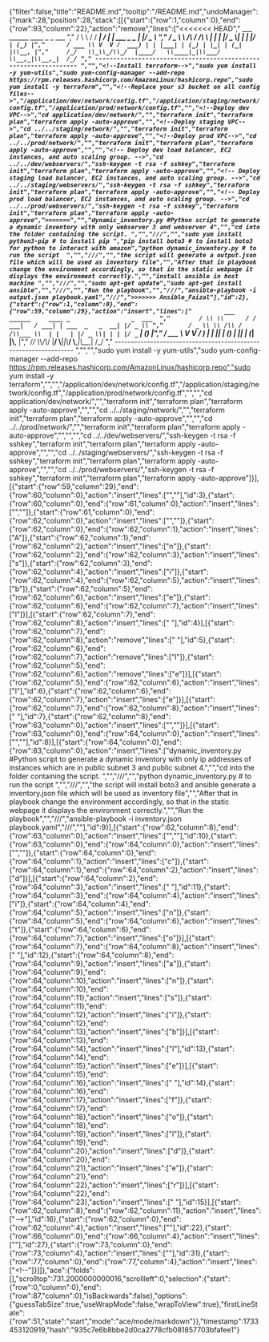{"filter":false,"title":"README.md","tooltip":"/README.md","undoManager":{"mark":28,"position":28,"stack":[[{"start":{"row":1,"column":0},"end":{"row":93,"column":22},"action":"remove","lines":["<<<<<<< HEAD","         ___        ______     ____ _                 _  ___  ","        / \\ \\      / / ___|   / ___| | ___  _   _  __| |/ _ \\ ","       / _ \\ \\ /\\ / /\\___ \\  | |   | |/ _ \\| | | |/ _` | (_) |","      / ___ \\ V  V /  ___) | | |___| | (_) | |_| | (_| |\\__, |","     /_/   \\_\\_/\\_/  |____/   \\____|_|\\___/ \\__,_|\\__,_|  /_/ "," ----------------------------------------------------------------- ","","<!--Install terraform-->","sudo yum install -y yum-utils","sudo yum-config-manager --add-repo https://rpm.releases.hashicorp.com/AmazonLinux/hashicorp.repo","sudo yum install -y terraform","","<!--Replace your s3 bucket on all config files-->","/application/dev/network/config.tf","/application/staging/network/config.tf","/application/prod/network/config.tf","","<!--Deploy dev VPC-->","cd application/dev/network/","","terraform init","terraform plan","terraform apply -auto-approve","","<!--Deploy staging VPC-->","cd ../../staging/network/","","terraform init","terraform plan","terraform apply -auto-approve","","<!--Deploy prod VPC-->","cd ../../prod/network/","","terraform init","terraform plan","terraform apply -auto-approve","","","<!-- Deploy dev load balancer, EC2 instances, and auto scaling group. -->","cd ../../dev/webservers/","ssh-keygen -t rsa -f sshkey","terraform init","terraform plan","terraform apply -auto-approve","","<!-- Deploy staging load balancer, EC2 instances, and auto scaling group. -->","cd ../../staging/webservers/","ssh-keygen -t rsa -f sshkey","terraform init","terraform plan","terraform apply -auto-approve","","<!-- Deploy prod load balancer, EC2 instances, and auto scaling group. -->","cd ../../prod/webservers/","ssh-keygen -t rsa -f sshkey","terraform init","terraform plan","terraform apply -auto-approve","=======","","dynamic_inventory.py #Python script to generate a dynamic inventory with only webserver 3 and webserver 4","","cd into the folder containing the script. ","","///","","sudo yum install python3-pip # to install pip ","pip install boto3 # to install boto3 for python to interact with amazon","python dynamic_inventory.py # to run the script  ","","///","","the script will generate a output.json file which will be used as inventory file","","After that in playbook change the environment accordingly, so that in the static webpage it displays the environment correctly.","","install ansible in host machine ","","///","","sudo apt-get update","sudo apt-get install ansible","","///","","Run the playbook","","///","ansible-playbook -i output.json playbook.yaml","///",">>>>>>> Ansible_Faizal"],"id":2},{"start":{"row":1,"column":0},"end":{"row":59,"column":29},"action":"insert","lines":["         ___        ______     ____ _                 _  ___  ","        / \\ \\      / / ___|   / ___| | ___  _   _  __| |/ _ \\ ","       / _ \\ \\ /\\ / /\\___ \\  | |   | |/ _ \\| | | |/ _` | (_) |","      / ___ \\ V  V /  ___) | | |___| | (_) | |_| | (_| |\\__, |","     /_/   \\_\\_/\\_/  |____/   \\____|_|\\___/ \\__,_|\\__,_|  /_/ "," ----------------------------------------------------------------- ","","<!--Install terraform-->","sudo yum install -y yum-utils","sudo yum-config-manager --add-repo https://rpm.releases.hashicorp.com/AmazonLinux/hashicorp.repo","sudo yum install -y terraform","","<!--Replace your s3 bucket on all config files-->","/application/dev/network/config.tf","/application/staging/network/config.tf","/application/prod/network/config.tf","","<!--Deploy dev VPC-->","cd application/dev/network/","","terraform init","terraform plan","terraform apply -auto-approve","","<!--Deploy staging VPC-->","cd ../../staging/network/","","terraform init","terraform plan","terraform apply -auto-approve","","<!--Deploy prod VPC-->","cd ../../prod/network/","","terraform init","terraform plan","terraform apply -auto-approve","","","<!-- Deploy dev load balancer, EC2 instances, and auto scaling group. -->","cd ../../dev/webservers/","ssh-keygen -t rsa -f sshkey","terraform init","terraform plan","terraform apply -auto-approve","","<!-- Deploy staging load balancer, EC2 instances, and auto scaling group. -->","cd ../../staging/webservers/","ssh-keygen -t rsa -f sshkey","terraform init","terraform plan","terraform apply -auto-approve","","<!-- Deploy prod load balancer, EC2 instances, and auto scaling group. -->","cd ../../prod/webservers/","ssh-keygen -t rsa -f sshkey","terraform init","terraform plan","terraform apply -auto-approve"]}],[{"start":{"row":59,"column":29},"end":{"row":60,"column":0},"action":"insert","lines":["",""],"id":3},{"start":{"row":60,"column":0},"end":{"row":61,"column":0},"action":"insert","lines":["",""]},{"start":{"row":61,"column":0},"end":{"row":62,"column":0},"action":"insert","lines":["",""]},{"start":{"row":62,"column":0},"end":{"row":62,"column":1},"action":"insert","lines":["A"]},{"start":{"row":62,"column":1},"end":{"row":62,"column":2},"action":"insert","lines":["n"]},{"start":{"row":62,"column":2},"end":{"row":62,"column":3},"action":"insert","lines":["s"]},{"start":{"row":62,"column":3},"end":{"row":62,"column":4},"action":"insert","lines":["i"]},{"start":{"row":62,"column":4},"end":{"row":62,"column":5},"action":"insert","lines":["b"]},{"start":{"row":62,"column":5},"end":{"row":62,"column":6},"action":"insert","lines":["e"]},{"start":{"row":62,"column":6},"end":{"row":62,"column":7},"action":"insert","lines":["l"]}],[{"start":{"row":62,"column":7},"end":{"row":62,"column":8},"action":"insert","lines":[" "],"id":4}],[{"start":{"row":62,"column":7},"end":{"row":62,"column":8},"action":"remove","lines":[" "],"id":5},{"start":{"row":62,"column":6},"end":{"row":62,"column":7},"action":"remove","lines":["l"]},{"start":{"row":62,"column":5},"end":{"row":62,"column":6},"action":"remove","lines":["e"]}],[{"start":{"row":62,"column":5},"end":{"row":62,"column":6},"action":"insert","lines":["l"],"id":6},{"start":{"row":62,"column":6},"end":{"row":62,"column":7},"action":"insert","lines":["e"]}],[{"start":{"row":62,"column":7},"end":{"row":62,"column":8},"action":"insert","lines":[" "],"id":7},{"start":{"row":62,"column":8},"end":{"row":63,"column":0},"action":"insert","lines":["",""]}],[{"start":{"row":63,"column":0},"end":{"row":64,"column":0},"action":"insert","lines":["",""],"id":8}],[{"start":{"row":64,"column":0},"end":{"row":83,"column":0},"action":"insert","lines":["dynamic_inventory.py #Python script to generate a dynamic inventory with only ip addresses of instances which are in public subnet 3 and public subnet 4.","","cd into the folder containing the script. ","","///","","python dynamic_inventory.py # to run the script  ","","///","","the script will install boto3 and ansible generate a inventory.json file which will be used as inventory file","","After that in playbook change the environment accordingly, so that in the static webpage it displays the environment correctly.","","Run the playbook","","///","ansible-playbook -i inventory.json playbook.yaml","///",""],"id":9}],[{"start":{"row":62,"column":8},"end":{"row":63,"column":0},"action":"insert","lines":["",""],"id":10},{"start":{"row":63,"column":0},"end":{"row":64,"column":0},"action":"insert","lines":["",""]},{"start":{"row":64,"column":0},"end":{"row":64,"column":1},"action":"insert","lines":["c"]},{"start":{"row":64,"column":1},"end":{"row":64,"column":2},"action":"insert","lines":["d"]}],[{"start":{"row":64,"column":2},"end":{"row":64,"column":3},"action":"insert","lines":[" "],"id":11},{"start":{"row":64,"column":3},"end":{"row":64,"column":4},"action":"insert","lines":["i"]},{"start":{"row":64,"column":4},"end":{"row":64,"column":5},"action":"insert","lines":["n"]},{"start":{"row":64,"column":5},"end":{"row":64,"column":6},"action":"insert","lines":["t"]},{"start":{"row":64,"column":6},"end":{"row":64,"column":7},"action":"insert","lines":["o"]}],[{"start":{"row":64,"column":7},"end":{"row":64,"column":8},"action":"insert","lines":[" "],"id":12},{"start":{"row":64,"column":8},"end":{"row":64,"column":9},"action":"insert","lines":["a"]},{"start":{"row":64,"column":9},"end":{"row":64,"column":10},"action":"insert","lines":["n"]},{"start":{"row":64,"column":10},"end":{"row":64,"column":11},"action":"insert","lines":["s"]},{"start":{"row":64,"column":11},"end":{"row":64,"column":12},"action":"insert","lines":["i"]},{"start":{"row":64,"column":12},"end":{"row":64,"column":13},"action":"insert","lines":["b"]}],[{"start":{"row":64,"column":13},"end":{"row":64,"column":14},"action":"insert","lines":["l"],"id":13},{"start":{"row":64,"column":14},"end":{"row":64,"column":15},"action":"insert","lines":["e"]}],[{"start":{"row":64,"column":15},"end":{"row":64,"column":16},"action":"insert","lines":[" "],"id":14},{"start":{"row":64,"column":16},"end":{"row":64,"column":17},"action":"insert","lines":["f"]},{"start":{"row":64,"column":17},"end":{"row":64,"column":18},"action":"insert","lines":["o"]},{"start":{"row":64,"column":18},"end":{"row":64,"column":19},"action":"insert","lines":["l"]},{"start":{"row":64,"column":19},"end":{"row":64,"column":20},"action":"insert","lines":["d"]},{"start":{"row":64,"column":20},"end":{"row":64,"column":21},"action":"insert","lines":["e"]},{"start":{"row":64,"column":21},"end":{"row":64,"column":22},"action":"insert","lines":["r"]}],[{"start":{"row":64,"column":22},"end":{"row":64,"column":23},"action":"insert","lines":[" "],"id":15}],[{"start":{"row":62,"column":8},"end":{"row":62,"column":11},"action":"insert","lines":["-->"],"id":16},{"start":{"row":62,"column":0},"end":{"row":62,"column":4},"action":"insert","lines":["<!--"]}],[{"start":{"row":66,"column":21},"end":{"row":67,"column":0},"action":"insert","lines":["",""],"id":17}],[{"start":{"row":67,"column":0},"end":{"row":67,"column":132},"action":"remove","lines":["#Python script to generate a dynamic inventory with only ip addresses of instances which are in public subnet 3 and public subnet 4."],"id":18}],[{"start":{"row":65,"column":0},"end":{"row":66,"column":0},"action":"insert","lines":["",""],"id":19}],[{"start":{"row":66,"column":0},"end":{"row":66,"column":132},"action":"insert","lines":["#Python script to generate a dynamic inventory with only ip addresses of instances which are in public subnet 3 and public subnet 4."],"id":20}],[{"start":{"row":66,"column":0},"end":{"row":66,"column":1},"action":"remove","lines":["#"],"id":21}],[{"start":{"row":66,"column":131},"end":{"row":66,"column":134},"action":"insert","lines":["-->"],"id":22},{"start":{"row":66,"column":0},"end":{"row":66,"column":4},"action":"insert","lines":["<!--"]}],[{"start":{"row":74,"column":28},"end":{"row":75,"column":0},"action":"insert","lines":["",""],"id":24}],[{"start":{"row":75,"column":0},"end":{"row":75,"column":19},"action":"remove","lines":["# to run the script"],"id":25}],[{"start":{"row":73,"column":0},"end":{"row":73,"column":19},"action":"insert","lines":["# to run the script"],"id":26}],[{"start":{"row":73,"column":19},"end":{"row":73,"column":22},"action":"insert","lines":["-->"],"id":27},{"start":{"row":73,"column":0},"end":{"row":73,"column":4},"action":"insert","lines":["<!--"]}],[{"start":{"row":73,"column":4},"end":{"row":73,"column":5},"action":"remove","lines":["#"],"id":28}],[{"start":{"row":72,"column":0},"end":{"row":72,"column":1},"action":"remove","lines":["/"],"id":29},{"start":{"row":72,"column":0},"end":{"row":72,"column":1},"action":"remove","lines":["/"]},{"start":{"row":72,"column":0},"end":{"row":72,"column":1},"action":"remove","lines":["/"]},{"start":{"row":72,"column":0},"end":{"row":73,"column":0},"action":"remove","lines":["",""]}],[{"start":{"row":76,"column":0},"end":{"row":76,"column":1},"action":"remove","lines":["/"],"id":30},{"start":{"row":76,"column":0},"end":{"row":76,"column":1},"action":"remove","lines":["/"]},{"start":{"row":76,"column":0},"end":{"row":76,"column":1},"action":"remove","lines":["/"]},{"start":{"row":76,"column":0},"end":{"row":77,"column":0},"action":"remove","lines":["",""]}],[{"start":{"row":77,"column":109},"end":{"row":77,"column":112},"action":"insert","lines":["-->"],"id":31},{"start":{"row":77,"column":0},"end":{"row":77,"column":4},"action":"insert","lines":["<!--"]}]]},"ace":{"folds":[],"scrolltop":731.2000000000016,"scrollleft":0,"selection":{"start":{"row":0,"column":0},"end":{"row":87,"column":0},"isBackwards":false},"options":{"guessTabSize":true,"useWrapMode":false,"wrapToView":true},"firstLineState":{"row":51,"state":"start","mode":"ace/mode/markdown"}},"timestamp":1733453120919,"hash":"935c7e6b8bbe2d0ca2778cfb081857703bfafee1"}